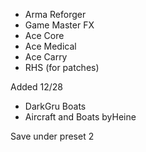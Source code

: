 - Arma Reforger
- Game Master FX
- Ace Core 
- Ace Medical 
- Ace Carry
- RHS (for patches)

Added 12/28 
- DarkGru Boats
- Aircraft and Boats byHeine

Save under preset 2

